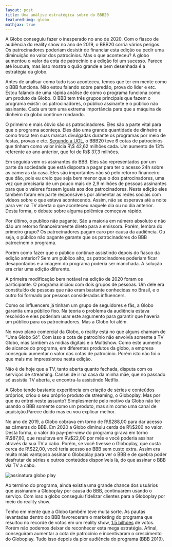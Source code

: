 ```yaml
---
layout: post
title: Uma análise estratégica sobre do BBB20
featured-img: globo
mathjax: true
---
```



A Globo conseguiu fazer o inesperado no ano de 2020. Com o fiasco de audiência do reality show no ano de 2019, o BBB20 corria vários perigos. Os patrocinadores poderiam desistir de financiar esta edição ou pedir uma diminuição no valor dos patrocínios. Mas o que aconteceu? A globo aumentou o valor da cota de patrocínio e a edição foi um sucesso. Parece até loucura, mas isso mostra o quão grande e bem desenhada é a estratégia da globo. 

Antes de analisar como tudo isso aconteceu, temos que ter em mente como o BBB funciona. Não estou falando sobre paredão, prova do líder e etc. Estou falando de uma rápida análise de como o programa funciona como um produto da Globo. O BBB tem três grupos principais que fazem o programa existir: os patrocinadores, o público assinante e o público não assinante. Cada um tem uma extrema importância para que a máquina de dinheiro da globo continue rondando.

O primeiro e mais óbvio são os patrocinadores. Eles são a parte vital para que o programa aconteça. Eles dão uma grande quantidade de dinheiro e como troca tem suas marcas divulgadas durante os programas por meio de festas, provas e etc. [Segundo a UOL](https://tvefamosos.uol.com.br/colunas/mauricio-stycer/2020/01/09/como-o-valor-do-patrocinio-do-bbb-cresceu-apos-a-pior-audiencia-da-historia.htm), o BBB20 teve 6 cotas de patrocínios que tinham como valor inicia R\\$ 42,62 milhões cada. Um aumento de 13% referente ao ano anterior, que foi de R\\$ 37,3 milhões.

Em seguida vem os assinantes do BBB. Eles são representados por um parte da sociedade que está disposta a pagar para ter o acesso 24h sobre as cameras da casa. Eles são importantes não só pelo retorno financeiro que dão, pois eu creio que seja bem menor que o dos patrocinadores, uma vez que precisaria de um pouco mais de 2,9 milhões de pessoas assinantes para que o valores fossem iguais aos dos patrocinadores. Nesta edição eles também foram em parte responsáveis por alimentar as redes sociais com vídeos sobre o que estava acontecendo. Assim, não se esperava até a noite para ver na TV aberta o que aconteceu naquele dia ou no dia anterior. Desta forma, o debate sobre alguma polêmica começava rápido.

Por último, o publico não pagante.  São a maioria em número absoluto e não dão um retorno financeiramente direto para a emissora. Porém, lembra do primeiro grupo? Os patrocinadores pagam caro por causa da audiência. Ou seja, o público não pagante garante que os patrocinadores do BBB patrocinem o programa. 

Porém como fazer que o público continue assistindo depois do fiasco da edição anterior? Sem um público alto, os patrocinadores poderiam ficar desapontados e a imagem do programa poderia ser manchada. A solução era criar uma edição diferente.

A primeira modificação bem notável na edição de 2020 foram os participante. O programa iniciou com dois grupos de pessoas. Um dele era constituído de pessoas que não eram bastante conhecidas no Brasil, e o outro foi formado por pessoas consideradas influencers.

Como os influencers já tinham um grupo de seguidores e fãs, a Globo garantia uma público fixo. Na teoria o problema da audiência estava resolvido e eles poderiam usar este argumento para garantir que haveria um público para os patrocinadores. Mas a Globo foi além. 

No novo plano comercial da Globo, o reality está no que alguns chamam de “Uma Globo Só”. Com isso a cota de patrocínio não envolvia somente a TV Globo, mas também as mídias digitais e o Multishow. Como este aumento de alcance do programa, em diferentes produtos da globo, a empresa conseguiu aumentar o valor das cotas de patrocínio. Porém isto não foi o que mais me impressionou nesta edição.

Não é de hoje que a TV, tanto aberta quanto fechada, disputa com os serviços de streaming. Cansei de ir na casa da minha mãe, que no passado só assistia TV aberta, e encontra-la assistindo Netflix.

A Globo tendo bastante experiência em criação de séries e conteúdos próprios, criou o seu próprio produto de streaming, o Globoplay. Mas por que eu entrei neste assunto? Simplesmente pelo motivo da Globo não ter usando o BBB somente como um produto, mas sim como uma canal de aquisição.Parece doido mas eu vou explicar melhor.

No ano de 2019, a Globo cobrava em torno de R\\$288,00 para dar acesso as câmeras do BBB. Em 2020 a Globo diminuiu cerda de R\\$200 no valor. Desta forma, o valor do pay-per-view do programa girava em torno R\\$87,60, que resultava em R\\$22,00 por mês e você poderia assinar através da sua TV a cabo. Porém, se você tivesse o Globoplay, que custa cerca de R\\$22,00, você teria acesso ao BBB sem custo extra. Assim era muito mais vantajoso assinar o Globoplay para ver o BBB e de quebra poder desfrutar de séries e outros conteúdos disponíveis lá, do que assinar o BBB via TV a cabo. 

![assinatura globo play]({{site.url}}/assets/img/posts/globoplay.jpeg)

Ao termino do programa, ainda existia uma grande chance dos usuários que assinaram a Globoplay por causa do BBB, continuarem usando o serviço. Com isso a globo conseguiu fidelizar clientes para a Globoplay por meio do reality show. 

Tenho em mente que a Globo também teve muita sorte. As pautas levantadas dentro do BBB favoreceram o marketing do programa que resultou no recorde de votos em um reality show, [1.5 bilhões](https://g1.globo.com/pop-arte/noticia/2020/04/27/bbb20-entrou-para-o-guinness-com-recorde-de-votos-veja-outros-numeros-das-20-edicoes-do-programa.ghtml) de votos. Porém não podemos deixar de reconhecer esta mega estratégia. Afinal, conseguiram aumentar a cota de patrocínio e incentivaram o crescimento do Globoplay. Tudo isso depois da pior audiência do programa (BBB 2019). 